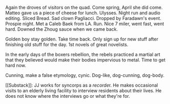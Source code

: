 Again the droves of visitors on the quad. Come spring, April she did come. Matteo gave us a piece of cheese for lunch. Ulysses. Night run and audio editing. Sliced Bread. Sad clown Pagliacci. Dropped by Faradawn's event. Prospie night. Met a Caleb Baek from LA. Run. Nice 7 miler, went fast, went hard. Downed the Zhoug sauce when we came back.

Golden boy stay golden.
Take time back. Only sign up for new stuff after finishing old stuff for the day. 
1st novels of great novelists.

In the early days of the boxers rebellion, the rebels practiced a martial art that they believed would make their bodies impervious to metal. Time to get hard now.

Cunning, make a false etymology, cynic. Dog-like, dog-cunning, dog-body.

[[Substack]]: JJ works for syncorps as a *recorde*r. He makes occasional visits to an elderly living facility to interview residents about their lives. He does not know where the interviews go or what they're for.
